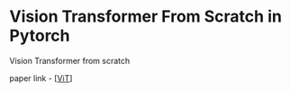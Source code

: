 
# Vision Transformer From Scratch in Pytorch
Vision Transformer from scratch 


paper link - [[ViT](https://arxiv.org/abs/2010.11929)]

